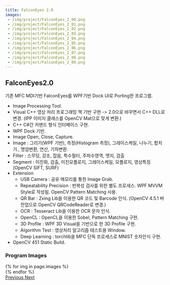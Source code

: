 ```yaml
---
title: FalconEyes 2.0
images:
 - /img/project/FalconEyes_2_00.png
 - /img/project/FalconEyes_2_01.png
 - /img/project/FalconEyes_2_02.png
 - /img/project/FalconEyes_2_03.png
 - /img/project/FalconEyes_2_04.png
 - /img/project/FalconEyes_2_05.png
 - /img/project/FalconEyes_2_06.png
 - /img/project/FalconEyes_2_07.png
 - /img/project/FalconEyes_2_08.png
 - /img/project/FalconEyes_2_09.png
---
```


## FalconEyes2.0
기존 MFC MDI기반 FalconEyes를 WPF기반 Dock UI로 Porting한 프로그램.

- Image Processing Tool.
- Visual C++ 영상 처리 프로그래밍 책 기반 구현 -> 2.0으로 바꾸면서 C++ DLL로 변경.
  (IPP 이미지 클래스를 OpenCV Mat으로 맞게 변환.)
- C++ C#간 커맨드 형식 인터페이스 구현.
- WPF Dock 기반.
- Image Open, Close, Capture.
- Image : 그리기(WPF 기반), 측정(Histogram 측정), 그레이스케일, 나누기, 합치기 , 명암변환, 연산, 기하변환.
- Filter : 스무딩, 강조, 잡음, 특수필터, 주파수영역, 엣지, 검출
- Segment : 이진화, 검출, 이진모폴로지, 그레이스케일, 모폴로지, 영상특징 (OpenCV SIFT, SURF)
- Extension
  - USB Camera : 공유 메모리를 통한 Image Grab.
  - Repeatability Precision : 반복성 검사를 위한 별도 프로세스. WPF MVVM Style로 작성됨. OpenCV Pattern Matching 사용.
  - QR Bar : Zxing Lib을 이용한 QR 코드 및 Barcode 인식. (OpenCV 4.5.1 버전업으로 OpenCV QRCodeReader로 변경.)
  - OCR : Tesseract Lib을 이용한 OCR 문자 인식.
  - OpenCL : OpenCL을 이용한 Sobel, Pattern Matching 구현.
  - 3D Profile : WPF 3D Visual을 기반으로 한 3D Profile 구현.
  - Algorithm Test : 영상처리 알고리즘 테스트용 Window.
  - Deep Learning : torchlib을 MFC 단독 프로세스로 MNIST 숫자인식 구현.
- OpenCV 451 Static Build.
  
### Program Images

<div id="carouselExampleControls" class="carousel slide mb-4" data-ride="carousel">
    <div class="carousel-inner">
        {% for img in page.images %}
            <div class="carousel-item {% if forloop.first %}active{% endif %}">
                <img src="{{ img }}" class="d-block w-100" alt="">
            </div>
        {% endfor %}
    </div>
    <a class="carousel-control-prev" href="#carouselExampleControls" role="button" data-slide="prev">
        <span class="carousel-control-prev-icon" aria-hidden="true"></span>
        <span class="sr-only">Previous</span>
    </a>
    <a class="carousel-control-next" href="#carouselExampleControls" role="button" data-slide="next">
        <span class="carousel-control-next-icon" aria-hidden="true"></span>
        <span class="sr-only">Next</span>
    </a>
</div>
